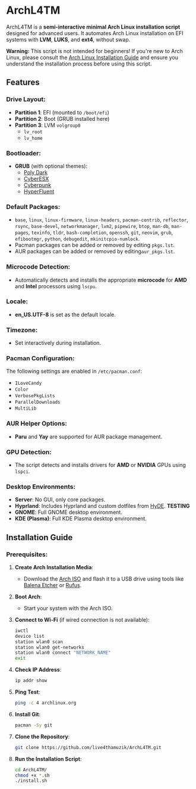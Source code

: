 # ArchL4TM

ArchL4TM is a **semi-interactive minimal Arch Linux installation script** designed for advanced users. It automates Arch Linux installation on EFI systems with **LVM**, **LUKS**, and **ext4**, without swap.

**Warning:** This script is not intended for beginners! If you're new to Arch Linux, please consult the [Arch Linux Installation Guide](https://wiki.archlinux.org/title/Installation_guide) and ensure you understand the installation process before using this script.

## Features

### Drive Layout:
- **Partition 1**: EFI (mounted to `/boot/efi`)
- **Partition 2**: Boot (GRUB installed here)
- **Partition 3**: LVM `volgroup0`
  - `lv_root`
  - `lv_home`

### Bootloader:
- **GRUB** (with optional themes):
  - [Poly Dark](https://github.com/shvchk/poly-dark.git)
  - [CyberESX](https://github.com/HenriqueLopes42/themeGrub.CyberEXS.git)
  - [Cyberpunk](https://gitlab.com/anoopmsivadas/Cyberpunk-GRUB-Theme.git)
  - [HyperFluent](https://github.com/Coopydood/HyperFluent-GRUB-Theme.git)

### Default Packages:
- `base`, `linux`, `linux-firmware`, `linux-headers`, `pacman-contrib`, `reflector`, `rsync`, `base-devel`, `networkmanager`, `lvm2`, `pipewire`, `btop`, `man-db`, `man-pages`, `texinfo`, `tldr`, `bash-completion`, `openssh`, `git`, `neovim`, `grub`, `efibootmgr`, `python`, `debugedit`, `mkinitcpio-numlock`.
- Pacman packages can be added or removed by editing `pkgs.lst`.
- AUR packages can be added or removed by editing`aur_pkgs.lst`.

### Microcode Detection:
- Automatically detects and installs the appropriate **microcode** for **AMD** and **Intel** processors using `lscpu`.

### Locale:
- **en_US.UTF-8** is set as the default locale.

### Timezone:
- Set interactively during installation.

### Pacman Configuration:
The following settings are enabled in `/etc/pacman.conf`:
- `ILoveCandy`
- `Color`
- `VerbosePkgLists`
- `ParallelDownloads`
- `MultiLib`

### AUR Helper Options:
- **Paru** and **Yay** are supported for AUR package management.

### GPU Detection:
- The script detects and installs drivers for **AMD** or **NVIDIA** GPUs using `lspci`.

### Desktop Environments:
- **Server**: No GUI, only core packages.
- **Hyprland**: Includes Hyprland and custom dotfiles from [HyDE](https://github.com/live4thamuzik/L4TM-HyDE). **TESTING** 
- **GNOME**: Full GNOME desktop environment.
- **KDE (Plasma)**: Full KDE Plasma desktop environment.

## Installation Guide

### Prerequisites:
1. **Create Arch Installation Media**:
   - Download the [Arch ISO](https://archlinux.org/download/) and flash it to a USB drive using tools like [Balena Etcher](https://etcher.balena.io/etcher/) or [Rufus](https://rufus.ie/en/).

2. **Boot Arch**:
   - Start your system with the Arch ISO.

3. **Connect to Wi-Fi** (if wired connection is not available):
   ```bash
   iwctl
   device list
   station wlan0 scan
   station wlan0 get-networks
   station wlan0 connect "NETWORK_NAME"
   exit

4. **Check IP Address**:
   ```bash
   ip addr show

5. **Ping Test**:
   ```bash
   ping -c 4 archlinux.org

6. **Install Git**:
   ```bash
   pacman -Sy git

7. **Clone the Repository**:
   ```bash
   git clone https://github.com/live4thamuzik/ArchL4TM.git
   
8. **Run the Installation Script**:
   ```bash
   cd ArchL4TM/
   chmod +x *.sh
   ./install.sh

